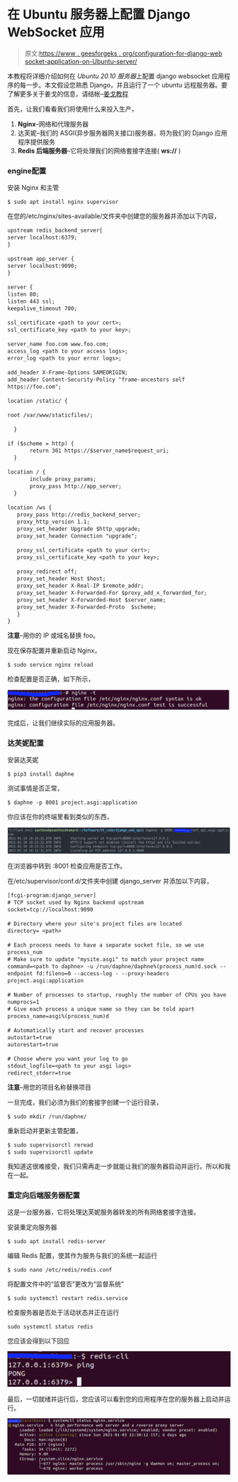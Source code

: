 # 在 Ubuntu 服务器上配置 Django WebSocket 应用

> 原文:[https://www . geesforgeks . org/configuration-for-django-web socket-application-on-Ubuntu-server/](https://www.geeksforgeeks.org/configuration-for-django-websocket-application-on-ubuntu-server/)

本教程将详细介绍如何在 *Ubuntu 20.10 服务器*上配置 django websocket 应用程序的每一步。本文假设您熟悉 Django，并且运行了一个 ubuntu 远程服务器。要了解更多关于姜戈的信息，请结帐–[姜戈教程](https://www.geeksforgeeks.org/django-tutorial/)

首先，让我们看看我们将使用什么来投入生产，

1.  **Nginx**–网络和代理服务器
2.  达芙妮–我们的 ASGI(异步服务器网关接口)服务器，将为我们的 Django 应用程序提供服务
3.  **Redis 后端服务器**–它将处理我们的网络套接字连接( **ws://** )

### **engine**配置

安装 Nginx 和主管

```
$ sudo apt install nginx supervisor
```

在您的/etc/nginx/sites-available/文件夹中创建您的服务器并添加以下内容，

```
upstream redis_backend_server{
server localhost:6379;
}

upstream app_server {
server localhost:9090;
}

server {
listen 80;
listen 443 ssl;
keepalive_timeout 700;

ssl_certificate <path to your cert>;
ssl_certificate_key <path to your key>;

server_name foo.com www.foo.com;
access_log <path to your access logs>;
error_log <path to your error logs>;

add_header X-Frame-Options SAMEORIGIN;
add_header Content-Security-Policy "frame-ancestors self https://foo.com";

location /static/ {

root /var/www/staticfiles/;

  }

if ($scheme = http) {
       return 301 https://$server_name$request_uri;
  }

location / {
       include proxy_params;
       proxy_pass http://app_server;
  }

location /ws {
   proxy_pass http://redis_backend_server;
   proxy_http_version 1.1;
   proxy_set_header Upgrade $http_upgrade;
   proxy_set_header Connection "upgrade";

   proxy_ssl_certificate <path to your cert>;
   proxy_ssl_certificate_key <path to your key>;

   proxy_redirect off;
   proxy_set_header Host $host;
   proxy_set_header X-Real-IP $remote_addr;
   proxy_set_header X-Forwarded-For $proxy_add_x_forwarded_for;
   proxy_set_header X-Forwarded-Host $server_name;
   proxy_set_header X-Forwarded-Proto  $scheme;
   }
}
```

**注意**–用你的 IP 或域名替换 foo。

现在保存配置并重新启动 Nginx，

```
$ sudo service nginx reload
```

检查配置是否正确，如下所示，

![](img/c4564ebeb71f79b173a9e704a9c7fc8e.png)

完成后，让我们继续实际的应用服务器。

### 达芙妮配置

安装达芙妮

```
$ pip3 install daphne
```

测试事情是否正常，

```
$ daphne -p 8001 project.asgi:application
```

你应该在你的终端里看到类似的东西，

![](img/f495eb418b54ed4abf575b99494754f2.png)

在浏览器中转到 <server-ip>:8001 检查应用是否工作。</server-ip>

在/etc/supervisor/conf.d/文件夹中创建 django_server 并添加以下内容，

```
[fcgi-program:django_server]
# TCP socket used by Nginx backend upstream
socket=tcp://localhost:9090

# Directory where your site's project files are located
directory= <path>

# Each process needs to have a separate socket file, so we use process_num
# Make sure to update "mysite.asgi" to match your project name
command=<path to daphne> -u /run/daphne/daphne%(process_num)d.sock --endpoint fd:fileno=0 --access-log - --proxy-headers project.asgi:application

# Number of processes to startup, roughly the number of CPUs you have
numprocs=1
# Give each process a unique name so they can be told apart
process_name=asgi%(process_num)d

# Automatically start and recover processes
autostart=true
autorestart=true

# Choose where you want your log to go
stdout_logfile=<path to your asgi logs>
redirect_stderr=true
```

**注意**–用您的项目名称替换项目

一旦完成，我们必须为我们的套接字创建一个运行目录，

```
$ sudo mkdir /run/daphne/
```

重新启动并更新主管配置，

```
$ sudo supervisorctl reread
$ sudo supervisorctl update
```

我知道这很难接受，我们只需再走一步就能让我们的服务器启动并运行。所以和我在一起。

### 重定向后端服务器配置

这是一台服务器，它将处理达芙妮服务器转发的所有网络套接字连接。

安装重定向服务器

```
$ sudo apt install redis-server
```

编辑 Redis 配置，使其作为服务与我们的系统一起运行

```
$ sudo nano /etc/redis/redis.conf
```

将配置文件中的“监督否”更改为“监督系统”

```
$ sudo systemctl restart redis.service
```

检查服务器是否处于活动状态并正在运行

```
sudo systemctl status redis
```

您应该会得到以下回应

![](img/e06f64d957d796935f6d5b9aaac074c4.png)

最后，一切就绪并运行后，您应该可以看到您的应用程序在您的服务器上启动并运行。

![](img/84708806dcd08ce4e9e22c6fb59f16ce.png)